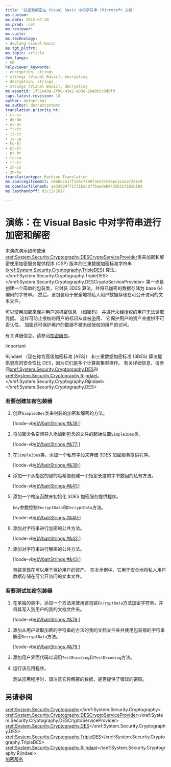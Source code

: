 ```yaml
---
title: "加密和解密在 Visual Basic 中的字符串 |Microsoft 文档"
ms.custom: 
ms.date: 2015-07-20
ms.prod: .net
ms.reviewer: 
ms.suite: 
ms.technology:
- devlang-visual-basic
ms.tgt_pltfrm: 
ms.topic: article
dev_langs:
- VB
helpviewer_keywords:
- encryption, strings
- strings [Visual Basic], encrypting
- decryption, strings
- strings [Visual Basic], decrypting
ms.assetid: 1f51e40a-2f88-43e2-a83e-28a0b5c0d6fd
caps.latest.revision: 18
author: dotnet-bot
ms.author: dotnetcontent
translation.priority.ht:
- cs-cz
- de-de
- es-es
- fr-fr
- it-it
- ja-jp
- ko-kr
- pl-pl
- pt-br
- ru-ru
- tr-tr
- zh-cn
- zh-tw
translationtype: Machine Translation
ms.sourcegitcommit: a06bd2a17f1d6c7308fa6337c866c1ca2e7281c0
ms.openlocfilehash: ae3d599f7173162c07fbaeda60435615f101b10d
ms.lasthandoff: 03/13/2017

---
```

# <a name="walkthrough-encrypting-and-decrypting-strings-in-visual-basic"></a>演练：在 Visual Basic 中对字符串进行加密和解密
本演练演示如何使用<xref:System.Security.Cryptography.DESCryptoServiceProvider>类来加密和解密使用加密服务提供程序 (CSP) 版本的三重数据加密标准字符串 (<xref:System.Security.Cryptography.TripleDES>) 算法。</xref:System.Security.Cryptography.TripleDES> </xref:System.Security.Cryptography.DESCryptoServiceProvider> 第一步是创建一个简单的包装类，它封装 3DES 算法，并将已加密的数据存储为 base 64 编码的字符串。 然后，该包装用于安全地将私人用户数据存储在可公开访问的文本文件。  
  
 可以使用加密来保护用户的机密信息 （如密码） 并进行未经授权的用户无法读取凭据。 这样可防止授权的用户的标识从此被盗用、 它保护用户的资产并提供不可否认性。 加密还可保护用户的数据不被未经授权的用户的访问。  
  
 有关详细信息，请参阅[加密服务](http://msdn.microsoft.com/library/f96284bc-7b73-44b5-ac59-fac613ad09f8)。  
  
> [!IMPORTANT]
>  Rijndael （现在称为高级加密标准 [AES]） 和三重数据加密标准 (3DES) 算法提供更高的安全性比 DES，因为它们是多个计算密集型操作。 有关详细信息，请参阅<xref:System.Security.Cryptography.DES>和<xref:System.Security.Cryptography.Rijndael>。</xref:System.Security.Cryptography.Rijndael> </xref:System.Security.Cryptography.DES>  
  
### <a name="to-create-the-encryption-wrapper"></a>若要创建加密包装器  
  
1.  创建`Simple3Des`类来封装的加密和解密的方法。  
  
     [!code-vb[VbVbalrStrings #&38;](../../../../visual-basic/language-reference/functions/codesnippet/VisualBasic/walkthrough-encrypting-and-decrypting-strings_1.vb)]  
  
2.  将加密命名空间导入添加到包含的文件的起始位置`Simple3Des`类。  
  
     [!code-vb[VbVbalrStrings #&77;](../../../../visual-basic/language-reference/functions/codesnippet/VisualBasic/walkthrough-encrypting-and-decrypting-strings_2.vb)]  
  
3.  在`Simple3Des`类，添加一个私有字段来存储 3DES 加密服务提供程序。  
  
     [!code-vb[VbVbalrStrings #&39;](../../../../visual-basic/language-reference/functions/codesnippet/VisualBasic/walkthrough-encrypting-and-decrypting-strings_3.vb)]  
  
4.  添加一个从指定的键的哈希值创建一个指定长度的字节数组的私有方法。  
  
     [!code-vb[VbVbalrStrings #&41;](../../../../visual-basic/language-reference/functions/codesnippet/VisualBasic/walkthrough-encrypting-and-decrypting-strings_4.vb)]  
  
5.  添加一个构造函数来初始化 3DES 加密服务提供程序。  
  
     `key`参数控制`EncryptData`和`DecryptData`方法。  
  
     [!code-vb[VbVbalrStrings #&40;](../../../../visual-basic/language-reference/functions/codesnippet/VisualBasic/walkthrough-encrypting-and-decrypting-strings_5.vb)]  
  
6.  添加对字符串进行加密的公共方法。  
  
     [!code-vb[VbVbalrStrings #&42;](../../../../visual-basic/language-reference/functions/codesnippet/VisualBasic/walkthrough-encrypting-and-decrypting-strings_6.vb)]  
  
7.  添加对字符串进行解密的公共方法。  
  
     [!code-vb[VbVbalrStrings #&43;](../../../../visual-basic/language-reference/functions/codesnippet/VisualBasic/walkthrough-encrypting-and-decrypting-strings_7.vb)]  
  
     包装类现在可以用于保护用户的资产。 在本示例中，它用于安全地将私人用户数据存储在可公开访问的文本文件。  
  
### <a name="to-test-the-encryption-wrapper"></a>若要测试加密包装器  
  
1.  在单独的类中，添加一个方法来使用该包装`EncryptData`方法加密字符串，并将其写入到用户的我的文档文件夹。  
  
     [!code-vb[VbVbalrStrings #&78;](../../../../visual-basic/language-reference/functions/codesnippet/VisualBasic/walkthrough-encrypting-and-decrypting-strings_8.vb)]  
  
2.  添加从用户读取加密的字符串的方法的我的文档文件夹并使用包装器的字符串解密`DecryptData`方法。  
  
     [!code-vb[VbVbalrStrings #&79;](../../../../visual-basic/language-reference/functions/codesnippet/VisualBasic/walkthrough-encrypting-and-decrypting-strings_9.vb)]  
  
3.  添加用户界面代码以调用`TestEncoding`和`TestDecoding`方法。  
  
4.  运行该应用程序。  
  
     测试应用程序时，请注意它将解密的数据，是否提供了错误的密码。  
  
## <a name="see-also"></a>另请参阅  
 <xref:System.Security.Cryptography></xref:System.Security.Cryptography>   
 <xref:System.Security.Cryptography.DESCryptoServiceProvider></xref:System.Security.Cryptography.DESCryptoServiceProvider>   
 <xref:System.Security.Cryptography.DES></xref:System.Security.Cryptography.DES>   
 <xref:System.Security.Cryptography.TripleDES></xref:System.Security.Cryptography.TripleDES>   
 <xref:System.Security.Cryptography.Rijndael></xref:System.Security.Cryptography.Rijndael>   
 [加密服务](http://msdn.microsoft.com/library/f96284bc-7b73-44b5-ac59-fac613ad09f8)
